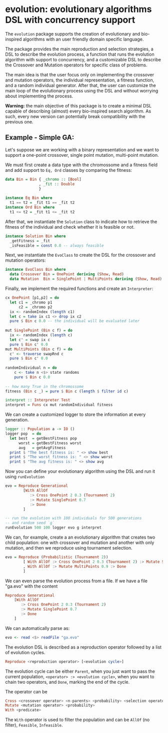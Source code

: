 # evolution: evolutionary algorithms DSL with concurrency support

The `evolution` package supports the creation of evolutionary and bio-inspired algorithms
with an user friendly domain specific language.

The package provides the main reproduction and selection strategies, 
a DSL to describe the evolution process, a function that runs the 
evolution algorithm with support to concurrency, and a customizable
DSL to describe the Crossover and Mutation operators for specific
class of problems.

The main idea is that the user focus only on implementing the 
crossover and mutation operators, the individual representation,
a fitness function, and a random individual generator. After that,
the user can customize the main loop of the evolutionary process
using the DSL and without worrying about implementing the process.

**Warning:** the main objective of this package is to create a minimal
DSL capable of describing (almost) every bio-inspired search algorithm. As such,
every new version can potentially break compatibility with the previous one.

## Example - Simple GA:

Let's suppose we are working with a binary representation and we want
to support a one-point crossover, single point mutation, multi-point mutation.

We must first create a data type with the chromossome and a fitness field and
add support to `Eq, Ord` classes by comparing the fitness:

```haskell
data Bin = Bin { _chromo :: [Bool]
               , _fit :: Double
               }
               
instance Eq Bin where
  t1 == t2 = _fit t1 == _fit t2
instance Ord Bin where
  t1 <= t2 = _fit t1 <= _fit t2
```

After that, we instantiate the `Solution` class to indicate
how to retrieve the fitness of the individual and check
whether it is feasible or not.

```haskell
instance Solution Bin where
  _getFitness = _fit 
  _isFeasible = const 0.0 -- always feasible
```

Next, we instantiate the `EvoClass` to create
the DSL for the crossover and mutation operators:

```haskell
instance EvoClass Bin where 
  data Crossover Bin = OnePoint deriving (Show, Read)
  data Mutation  Bin = SinglePoint | MultiPoints deriving (Show, Read)
```

Finally, we implement the required functions and create an `Interpreter`:

```haskell
cx OnePoint [p1,p2] = do
  let c1 = _chromo p1
      c2 = _chromo p2
  ix <- randomIndex (length c1)
  let c = take ix c1 <> drop ix c2
  pure $ Bin c 0.0 -- the individual will be evaluated later
  
mut SinglePoint (Bin c f) = do
  ix <- randomIndex (length c)
  let c' = swap ix c
  pure $ Bin c' 0.0
mut MultiPoints (Bin c f) = do
  c' <- traverse swapRnd c  
  pure $ Bin c' 0.0
    
randomIndividual n = do
    c <- take n <$> state randoms
    pure $ Bin c 0.0
    
-- how many True in the chromossome
fitness (Bin c _) = pure $ Bin c (length $ filter id c)

interpret :: Interpreter Test
interpret = Funs cx mut randomIndividual fitness
```

We can create a customized logger to store the information
at every generation.

```haskell
logger :: Population a -> IO ()
logger pop  = do
  let best  = getBestFitness pop
      worst = getBestFitness worst
      avg   = getAvgFitness
  print $ "The best fitness is: " <> show best
  print $ "The worst fitness is: " <> show worst
  print $ "The avg fitness is: " <> show avg
```

Now you can define your evolutionary algorithm using the DSL and
run it using `runEvolution`

```haskell
evo = Reproduce Generational 
        [With AllOf 
           :> Cross OnePoint 2 0.3 (Tournament 2) 
           :> Mutate SinglePoint 0.7 
           :> Done
        ]

-- run the evolution with 100 individuals for 500 generations
-- and random seed `g`
runEvolution 500 100 logger evo g interpret
```

We can, for example, create a an evolutionary algorithm that 
creates two child population: one with crossover and mutation
and another with only mutation, and then we reproduce using 
tournament selection.

```haskell
evo = Reproduce (Probabilistic (Tournament 2))
        [ With AllOf :> Cross OnePoint 2 0.3 (Tournament 2) :> Mutate SinglePoint 0.7 :> Done
        , With AllOf :> Mutate MultiPoints 0.9 :> Done
        ]
```

We can even parse the evolution process from a file. If we have a file "ga.evo" with the content

```haskell
Reproduce Generational 
    [With AllOf 
       :> Cross OnePoint 2 0.3 (Tournament 2) 
       :> Mutate SinglePoint 0.7 
       :> Done
    ]
```

We can automatically parse as:

```haskell
evo <- read <$> readFile "ga.evo"
```

The evolution DSL is described as a reproduction operator
followed by a list of evolution cycles.

```haskell
Reproduce <reproduction operator> [<evolution cycle>]
```

The evolution cycle can be either `Parent`, when you just want
to pass the current population, `<operator> :> <evolution cycle>`, 
when you want to chain two operators, and `Done`, marking the end of
the cycle.

The operator can be 

```haskell
Cross <crossover operator> <n-parents> <probability> <selection operator>
Mutate <mutation operator> <probability>
With <predicate>
```

The `With` operator is used to filter the population and can be `AllOf` (no filter),
`Feasible`, `Infeasible`.
